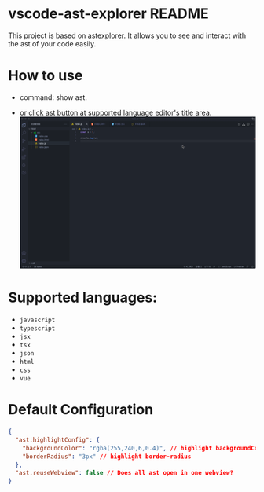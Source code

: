 # vscode-ast-explorer README

This project is based on [astexplorer](https://github.com/fkling/astexplorer).
It allows you to see and interact with the ast of your code easily.

# How to use
- command: show ast.

- or click ast button at supported language editor's title area.
![alt command](https://github.com/Arichy/vscode-ast-explorer/raw/main/resources/markdown/usage.gif)

# Supported languages:

- `javascript`
- `typescript`
- `jsx`
- `tsx`
- `json`
- `html`
- `css`
- `vue`

# Default Configuration

```json
{
  "ast.highlightConfig": {
    "backgroundColor": "rgba(255,240,6,0.4)", // highlight backgroundColor
    "borderRadius": "3px" // highlight border-radius
  },
  "ast.reuseWebview": false // Does all ast open in one webview?
}
```
